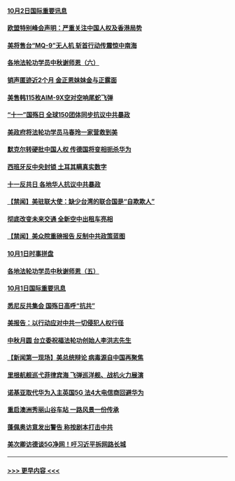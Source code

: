 #### [10月2日国际重要讯息](../pages/prog202/a102954222.md?t=10021951) 
#### [欧盟特别峰会声明：严重关注中国人权及香港局势](../pages/prog202/a102954169.md?t=10021951) 
#### [美将售台“MQ-9”无人机 斩首行动传震惊中南海](../pages/prog202/a102954124.md?t=10021951) 
#### [各地法轮功学员中秋谢师恩（六）](../pages/prog202/a102953703.md?t=10021951) 
#### [销声匿迹近2个月 金正恩妹妹金与正露面](../pages/prog202/a102954053.md?t=10021951) 
#### [美售韩115枚AIM-9X空对空响尾蛇飞弹](../pages/prog202/a102954020.md?t=10021951) 
#### [“十一”国殇日 全球150团体同步抗议中共暴政](../pages/prog202/a102953832.md?t=10021951) 
#### [美政府将法轮功学员马春玲一家营救到美](../pages/prog202/a102953959.md?t=10021951) 
#### [默克尔转硬批中国人权  传德国将变相扼杀华为](../pages/prog202/a102953746.md?t=10021951) 
#### [西班牙反中央封锁 土耳其瞒真实数字](../pages/prog202/a102953731.md?t=10021951) 
#### [十一反共日 各地华人抗议中共暴政](../pages/prog202/a102953671.md?t=10021951) 
#### [【禁闻】美驻联大使：缺少台湾的联合国是“自欺欺人”](../pages/prog202/a102953817.md?t=10021951) 
#### [彻底改变未来交通 全新空中出租车亮相](../pages/prog202/a102953801.md?t=10021951) 
#### [【禁闻】美众院重磅报告 反制中共政策蓝图](../pages/prog202/a102953767.md?t=10021951) 
#### [10月1日时事拼盘](../pages/prog202/a102953769.md?t=10021951) 
#### [各地法轮功学员中秋谢师恩（五）](../pages/prog202/a102953565.md?t=10021951) 
#### [10月1日国际重要讯息](../pages/prog202/a102953467.md?t=10021951) 
#### [悉尼反共集会 国殇日高呼“抗共”](../pages/prog202/a102953422.md?t=10021951) 
#### [美报告：以行动应对中共一切侵犯人权行径](../pages/prog202/a102953402.md?t=10021951) 
#### [中秋月圆 台立委祝福法轮功创始人李洪志先生](../pages/prog202/a102953381.md?t=10021951) 
#### [【新闻第一现场】美总统辩论 病毒源自中国再聚焦](../pages/prog202/a102953358.md?t=10021951) 
#### [里根航舰巡弋菲律宾海 飞弹巡洋舰、战机火力展演](../pages/prog202/a102953253.md?t=10021951) 
#### [诺基亚取代华为入主英国5G 法4大电信商回避华为](../pages/prog202/a102953008.md?t=10021951) 
#### [重启澳洲秀丽山谷车站 一路风景一份传承](../pages/prog202/a102953028.md?t=10021951) 
#### [蓬佩奥访意发出警告 称按剧本打击中共](../pages/prog202/a102953005.md?t=10021951) 
#### [美次卿访德谈5G净网！吁习近平拆网路长城](../pages/prog202/a102952979.md?t=10021951) 

----
#### [ >>> 更早内容 <<< ](../indexes/prog202-earlier.md)
